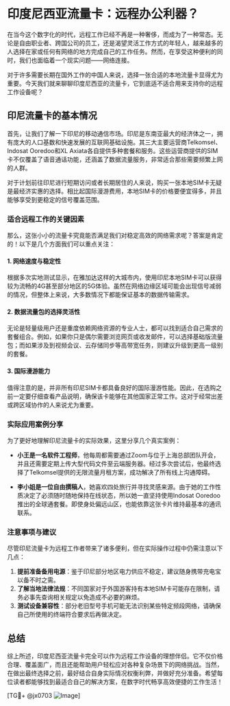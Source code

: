# 印度尼西亚流量卡：远程办公利器？

在当今这个数字化的时代，远程工作已经不再是一种奢侈，而成为了一种常态。无论是自由职业者、跨国公司的员工，还是渴望灵活工作方式的年轻人，越来越多的人选择在家或任何有网络的地方完成自己的工作任务。然而，在享受这种便利的同时，我们也面临着一个现实问题——网络连接。

对于许多需要长期在国外工作的中国人来说，选择一张合适的本地流量卡显得尤为重要。今天我们就来聊聊印度尼西亚的流量卡，它到底适不适合用来支持你的远程工作设备呢？

## 印尼流量卡的基本情况

首先，让我们了解一下印尼的移动通信市场。印尼是东南亚最大的经济体之一，拥有庞大的人口基数和快速发展的互联网基础设施。其三大主要运营商Telkomsel、Indosat Ooredoo和XL Axiata各自提供多种套餐和服务。这些运营商提供的SIM卡不仅覆盖了语音通话功能，还涵盖了数据流量服务，非常适合那些需要频繁上网的人群。

对于计划前往印尼进行短期访问或者长期居住的人来说，购买一张本地SIM卡无疑是最经济实惠的选择。相比起国际漫游费用，本地SIM卡的价格要便宜得多，并且能够享受到更稳定的信号覆盖范围。

### 适合远程工作的关键因素

那么，这张小小的流量卡究竟能否满足我们对稳定高效的网络需求呢？答案是肯定的！以下是几个方面我们可以重点关注：

#### 1. 网络速度与稳定性
根据多次实地测试显示，在雅加达这样的大城市内，使用印尼本地SIM卡可以获得较为流畅的4G甚至部分地区的5G体验。虽然在网络边缘区域可能会出现信号减弱的情况，但整体上来说，大多数情况下都能保证基本的数据传输需求。

#### 2. 数据流量包的选择灵活性
无论是轻量级用户还是重度依赖网络资源的专业人士，都可以找到适合自己需求的套餐组合。例如，如果你只是偶尔需要浏览网页或收发邮件，可以选择基础版流量包；而如果涉及到视频会议、云存储同步等高带宽任务，则建议升级到更高一级别的套餐。

#### 3. 国际漫游能力
值得注意的是，并非所有印尼SIM卡都具备良好的国际漫游性能。因此，在选购之前一定要仔细查看产品说明，确保该卡能够在其他国家正常工作。这对于经常出差或跨区域协作的人来说尤为重要。

### 实际应用案例分享

为了更好地理解印尼流量卡的实际效果，这里分享几个真实案例：

- **小王是一名软件工程师**，他每周都需要通过Zoom与位于上海总部团队开会，并且还需要定期上传大型代码文件至云端服务器。经过多次尝试后，他最终选择了Telkomsel提供的无限流量月租方案，成功解决了所有线上沟通障碍。
  
- **李小姐是一位自由撰稿人**，她喜欢四处旅行并寻找灵感来源。由于她的工作性质决定了必须随时随地保持在线状态，所以她一直坚持使用Indosat Ooredoo推出的全球通套餐。即使身处偏远山区，也能依靠这张卡片维持最基本的通讯联系。

### 注意事项与建议

尽管印尼流量卡为远程工作者带来了诸多便利，但在实际操作过程中仍需注意以下几点：

1. **提前准备备用电源**：鉴于印尼部分地区电力供应不稳定，建议随身携带充电宝以备不时之需。
2. **了解当地法律法规**：不同国家对于外国游客持有本地SIM卡可能存在限制，请务必事先查询相关规定以免造成不必要的麻烦。
3. **测试设备兼容性**：部分老旧型号手机可能无法识别某些特定频段网络，请确保自己所使用的终端符合要求后再做决定。

## 总结

综上所述，印度尼西亚流量卡完全可以作为远程工作设备的理想伴侣。它不仅价格合理、覆盖面广，而且还能帮助用户轻松应对各种复杂场景下的网络挑战。当然，在做出最终选择之前，最好结合自身实际情况权衡利弊，并做好充分准备。希望每位读者都能够找到最适合自己的解决方案，在数字时代畅享高效便捷的工作生活！

[TG💪+ @jx0703 ![Image](https://github.com/user-attachments/assets/dbca1d08-cadb-493c-b0ec-ad6f7a83f270)]